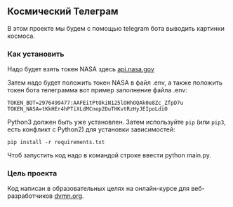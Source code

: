 ## Космический Телеграм

В этом проекте мы будем с помощью telegram бота выводить картинки космоса.

### Как установить

Надо будет взять токен NASA здесь [api.nasa.gov](https://api.nasa.gov/)

Затем надо будет положить токен NASA в файл .env, а также положить токен бота телеграмма вот пример заполнение файла .env:

```
TOKEN_BOT=2976499477:AAFEitPtOkiN125lOHhOQAk0e8Zc_ZfpD7u
TOKEN_NASA=tKkHEr4hPTiXLdMCnep2DuTHKvtRzHyJEIpoLdiO
```

Python3 должен быть уже установлен. Затем используйте `pip` (или `pip3`, есть конфликт с Python2) для установки зависимостей:

```
pip install -r requirements.txt
```

Чтоб запустить код надо в командой строке ввести python main.py.

### Цель проекта

Код написан в образовательных целях на онлайн-курсе для веб-разработчиков [dvmn.org](https://dvmn.org/).

